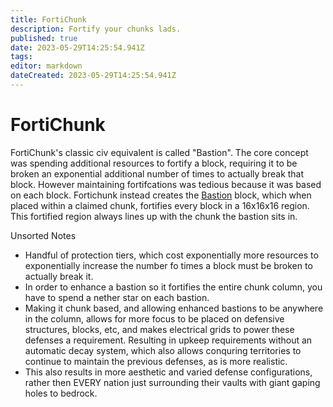 ```yaml
---
title: FortiChunk
description: Fortify your chunks lads.
published: true
date: 2023-05-29T14:25:54.941Z
tags: 
editor: markdown
dateCreated: 2023-05-29T14:25:54.941Z
---
```


# FortiChunk
FortiChunk's classic civ equivalent is called "Bastion". The core concept was spending additional resources to fortify a block, requiring it to be broken an exponential additional number of times to actually break that block. However maintaining fortifcations was tedious because it was based on each block. Fortichunk instead creates the [Bastion](https://wiki.exile.rocks/en/guide/compendium#bastion) block, which when placed within a claimed chunk, fortifies every block in a 16x16x16 region. This fortified region always lines up with the chunk the bastion sits in.



Unsorted Notes
- Handful of protection tiers, which cost exponentially more resources to exponentially increase the number fo times a block must be broken to actually break it.
- In order to enhance a bastion so it fortifies the entire chunk column, you have to spend a nether star on each bastion.
- Making it chunk based, and allowing enhanced bastions to be anywhere in the column, allows for more focus to be placed on defensive structures, blocks, etc, and makes electrical grids to power these defenses a requirement. Resulting in upkeep requirements without an automatic decay system, which also allows conquring territories to continue to maintain the previous defenses, as is more realistic.
- This also results in more aesthetic and varied defense configurations, rather then EVERY nation just surrounding their vaults with giant gaping holes to bedrock.
